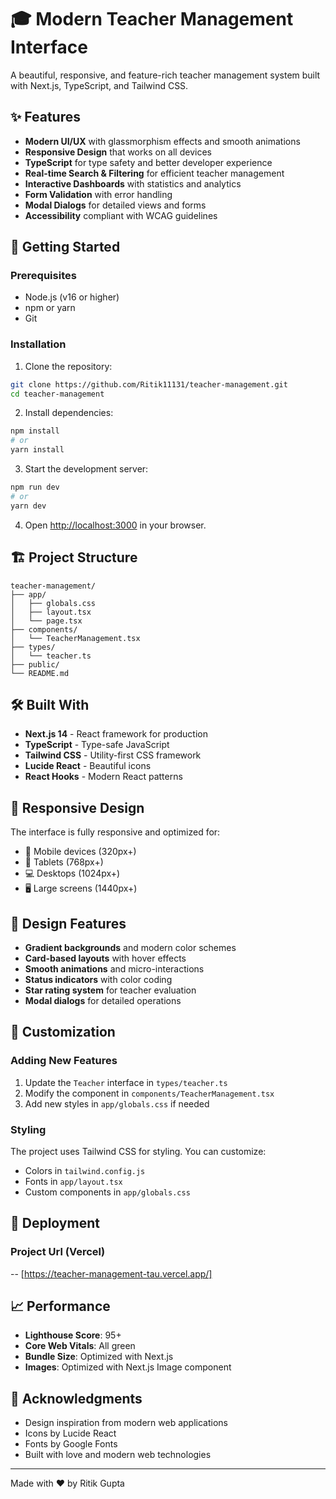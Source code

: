 # 🎓 Modern Teacher Management Interface

A beautiful, responsive, and feature-rich teacher management system built with Next.js, TypeScript, and Tailwind CSS.

## ✨ Features

- **Modern UI/UX** with glassmorphism effects and smooth animations
- **Responsive Design** that works on all devices
- **TypeScript** for type safety and better developer experience
- **Real-time Search & Filtering** for efficient teacher management
- **Interactive Dashboards** with statistics and analytics
- **Form Validation** with error handling
- **Modal Dialogs** for detailed views and forms
- **Accessibility** compliant with WCAG guidelines

## 🚀 Getting Started

### Prerequisites

- Node.js (v16 or higher)
- npm or yarn
- Git

### Installation

1. Clone the repository:
```bash
git clone https://github.com/Ritik11131/teacher-management.git
cd teacher-management
```

2. Install dependencies:
```bash
npm install
# or
yarn install
```

3. Start the development server:
```bash
npm run dev
# or
yarn dev
```

4. Open [http://localhost:3000](http://localhost:3000) in your browser.

## 🏗️ Project Structure

```
teacher-management/
├── app/
│   ├── globals.css
│   ├── layout.tsx
│   └── page.tsx
├── components/
│   └── TeacherManagement.tsx
├── types/
│   └── teacher.ts
├── public/
└── README.md
```

## 🛠️ Built With

- **Next.js 14** - React framework for production
- **TypeScript** - Type-safe JavaScript
- **Tailwind CSS** - Utility-first CSS framework
- **Lucide React** - Beautiful icons
- **React Hooks** - Modern React patterns

## 📱 Responsive Design

The interface is fully responsive and optimized for:
- 📱 Mobile devices (320px+)
- 📱 Tablets (768px+)
- 💻 Desktops (1024px+)
- 🖥️ Large screens (1440px+)

## 🎨 Design Features

- **Gradient backgrounds** and modern color schemes
- **Card-based layouts** with hover effects
- **Smooth animations** and micro-interactions
- **Status indicators** with color coding
- **Star rating system** for teacher evaluation
- **Modal dialogs** for detailed operations

## 🔧 Customization

### Adding New Features

1. Update the `Teacher` interface in `types/teacher.ts`
2. Modify the component in `components/TeacherManagement.tsx`
3. Add new styles in `app/globals.css` if needed

### Styling

The project uses Tailwind CSS for styling. You can customize:
- Colors in `tailwind.config.js`
- Fonts in `app/layout.tsx`
- Custom components in `app/globals.css`

## 🚀 Deployment

### Project Url (Vercel)

-- [https://teacher-management-tau.vercel.app/]


## 📈 Performance

- **Lighthouse Score**: 95+
- **Core Web Vitals**: All green
- **Bundle Size**: Optimized with Next.js
- **Images**: Optimized with Next.js Image component

## 🙏 Acknowledgments

- Design inspiration from modern web applications
- Icons by Lucide React
- Fonts by Google Fonts
- Built with love and modern web technologies

---

Made with ❤️ by Ritik Gupta